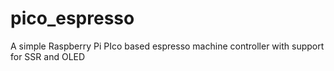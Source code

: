 # pico_espresso
A simple Raspberry Pi PIco based espresso machine controller with support for SSR and OLED
